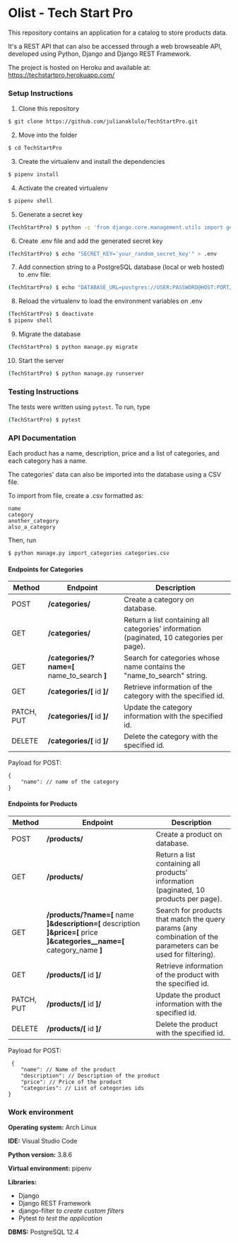 # Olist - Tech Start Pro

This repository contains an application for a catalog to store products data.

It's a REST API that can also be accessed through a web browseable API, developed using Python, Django and Django REST Framework.

The project is hosted on Heroku and available at: https://techstartpro.herokuapp.com/

### Setup Instructions
1. Clone this repository
```bash
$ git clone https://github.com/julianaklulo/TechStartPro.git
```
2. Move into the folder
```bash
$ cd TechStartPro
```
3. Create the virtualenv and install the dependencies
```bash
$ pipenv install
```
4. Activate the created virtualenv
```bash
$ pipenv shell
```
5. Generate a secret key
```bash
(TechStartPro) $ python -c 'from django.core.management.utils import get_random_secret_key; print(get_random_secret_key())'
```
6. Create .env file and add the generated secret key
```bash
(TechStartPro) $ echo "SECRET_KEY='your_random_secret_key'" > .env
```
7. Add connection string to a PostgreSQL database (local or web hosted) to .env file:
```bash
(TechStartPro) $ echo "DATABASE_URL=postgres://USER:PASSWORD@HOST:PORT/NAME" >> .env
```
8. Reload the virtualenv to load the environment variables on .env
```bash
(TechStartPro) $ deactivate
$ pipenv shell
```
9. Migrate the database
```bash
(TechStartPro) $ python manage.py migrate
```
10. Start the server
```bash
(TechStartPro) $ python manage.py runserver
```

### Testing Instructions
The tests were written using `pytest`. To run, type
```bash
(TechStartPro) $ pytest
```

### API Documentation
Each product has a name, description, price and a list of categories, and each category has a name.

The categories' data can also be imported into the database using a CSV file.

To import from file, create a .csv formatted as:
```
name
category
another_category
also_a_category

```

Then, run
```bash
$ python manage.py import_categories categories.csv
```

#### Endpoints for Categories

Method |  Endpoint  | Description
-------|------------|------------
POST | **/categories/** | Create a category on database. 
GET | **/categories/** | Return a list containing all categories' information (paginated, 10 categories per page).
GET | **/categories/?name=[** name_to_search **]** | Search for categories whose name contains the "name_to_search" string.
GET | **/categories/[** id **]/** | Retrieve information of the category with the specified id.
PATCH, PUT | **/categories/[** id **]/** | Update the category information with the specified id.
DELETE |  **/categories/[** id **]/** | Delete the category with the specified id.

Payload for POST:
```
{
    "name": // name of the category
}
```

#### Endpoints for Products

Method |  Endpoint  | Description
-------|------------|------------
POST | **/products/** | Create a product on database. 
GET | **/products/** | Return a list containing all products' information (paginated, 10 products per page).
GET | **/products/?name=[** name **]&description=[** description **]&price=[** price **]&categories__name=[** category_name **]** | Search for products that match the query params (any combination of the parameters can be used for filtering).
GET | **/products/[** id **]/** | Retrieve information of the product with the specified id.
PATCH, PUT |  **/products/[** id **]/** | Update the product information with the specified id.
DELETE |  **/products/[** id **]/** | Delete the product with the specified id.

Payload for POST:
```
 {
    "name": // Name of the product
    "description": // Description of the product
    "price": // Price of the product
    "categories": // List of categories ids
}
```


### Work environment
**Operating system:** Arch Linux

**IDE:** Visual Studio Code

**Python version:** 3.8.6

**Virtual environment:** pipenv

**Libraries:**
* Django
* Django REST Framework
* django-filter *to create custom filters*
* Pytest *to test the application*

**DBMS:** PostgreSQL 12.4
